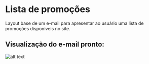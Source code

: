 # Lista de promoções

Layout base de um e-mail para apresentar ao usuário uma lista de promoções disponiveis no site.

## Visualização do e-mail pronto:

![alt text](https://i.imgur.com/wkTYSdy.png)
